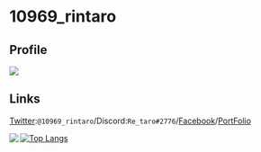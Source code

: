 # 10969_rintaro

## Profile

![](https://img.shields.io/badge/name-Rintaro-ee82ee)
## Links
[Twitter](https://twitter.com/10969_rintaro):```@10969_rintaro```/Discord:```Re_taro#2776```/[Facebook](https://www.facebook.com/10969rintaro/)/[PortFolio](https://10969-rintaro-portfolio.netlify.app)

<a href="https://github.com/anuraghazra/github-readme-stats">
  <img align="left" src="https://github-readme-stats.vercel.app/api?username=Re-taro&count_private=true&show_icons=true&theme=gotham" />
</a>

[![Top Langs](https://github-readme-stats.vercel.app/api/top-langs/?username=Re-taro&count_private=true&theme=darcula&layout=compact&langs_count=10)](https://github.com/anuraghazra/github-readme-stats)

